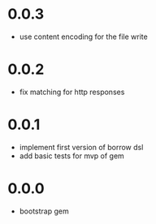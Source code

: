 # 0.0.3
- use content encoding for the file write

# 0.0.2
- fix matching for http responses

# 0.0.1
- implement first version of borrow dsl
- add basic tests for mvp of gem

# 0.0.0
- bootstrap gem